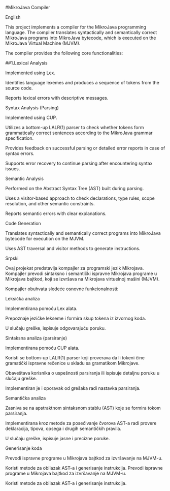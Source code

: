 #MikroJava Compiler

English

This project implements a compiler for the MikroJava programming language. The compiler translates syntactically and semantically correct MikroJava programs into MikroJava bytecode, which is executed on the MikroJava Virtual Machine (MJVM).

The compiler provides the following core functionalities:

##1.Lexical Analysis

Implemented using Lex.

Identifies language lexemes and produces a sequence of tokens from the source code.

Reports lexical errors with descriptive messages.

Syntax Analysis (Parsing)

Implemented using CUP.

Utilizes a bottom-up LALR(1) parser to check whether tokens form grammatically correct sentences according to the MikroJava grammar specification.

Provides feedback on successful parsing or detailed error reports in case of syntax errors.

Supports error recovery to continue parsing after encountering syntax issues.

Semantic Analysis

Performed on the Abstract Syntax Tree (AST) built during parsing.

Uses a visitor-based approach to check declarations, type rules, scope resolution, and other semantic constraints.

Reports semantic errors with clear explanations.

Code Generation

Translates syntactically and semantically correct programs into MikroJava bytecode for execution on the MJVM.

Uses AST traversal and visitor methods to generate instructions.


Srpski

Ovaj projekat predstavlja kompajler za programski jezik Mikrojava. Kompajler prevodi sintaksno i semantički ispravne Mikrojava programe u Mikrojava bajtkod, koji se izvršava na Mikrojava virtuelnoj mašini (MJVM).

Kompajler obuhvata sledeće osnovne funkcionalnosti:

Leksička analiza

Implementirana pomoću Lex alata.

Prepoznaje jezičke lekseme i formira skup tokena iz izvornog koda.

U slučaju greške, ispisuje odgovarajuću poruku.

Sintaksna analiza (parsiranje)

Implementirana pomoću CUP alata.

Koristi se bottom-up LALR(1) parser koji proverava da li tokeni čine gramatički ispravne rečenice u skladu sa gramatikom Mikrojave.

Obaveštava korisnika o uspešnosti parsiranja ili ispisuje detaljnu poruku u slučaju greške.

Implementiran je i oporavak od grešaka radi nastavka parsiranja.

Semantička analiza

Zasniva se na apstraktnom sintaksnom stablu (AST) koje se formira tokom parsiranja.

Implementirana kroz metode za posećivanje čvorova AST-a radi provere deklaracija, tipova, opsega i drugih semantičkih pravila.

U slučaju greške, ispisuje jasne i precizne poruke.

Generisanje koda

Prevodi ispravne programe u Mikrojava bajtkod za izvršavanje na MJVM-u.

Koristi metode za obilazak AST-a i generisanje instrukcija.
Prevodi ispravne programe u Mikrojava bajtkod za izvršavanje na MJVM-u.

Koristi metode za obilazak AST-a i generisanje instrukcija.
